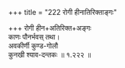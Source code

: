 +++
title = "222 रोगी हीनातिरिक्ताङ्गः"

+++
रोगी हीन+अतिरिक्त+अङ्गः  
काणः पौनर्भवस् तथा।  
अवकीर्णी कुण्ड-गोलौ  
कुनखी श्याव-दन्तकः  ॥ १.२२२ ॥